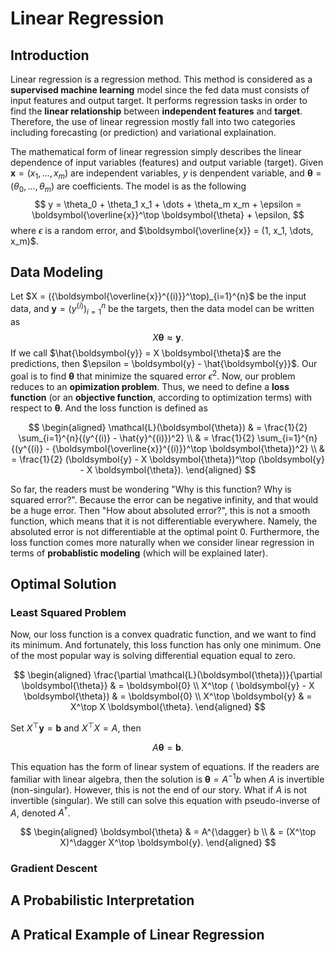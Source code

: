 # Linear Regression

## Introduction

Linear regression is a regression method. This method is considered as a **supervised machine learning** model since the fed data must consists of input features and output target. It performs regression tasks in order to find the **linear relationship** between **independent features** and **target**. Therefore, the use of linear regression mostly fall into two categories including forecasting (or prediction) and variational explaination.

The mathematical form of linear regression simply describes the linear dependence of input variables (features) and output variable (target). Given $\boldsymbol{x} = (x_1, \dots , x_m)$ are independent variables, $y$ is denpendent variable, and $\boldsymbol{\theta} = (\theta_0, \dots, \theta_m)$ are coefficients. The model is as the following
$$
y = \theta_0 + \theta_1 x_1 + \dots + \theta_m x_m + \epsilon = \boldsymbol{\overline{x}}^\top \boldsymbol{\theta} + \epsilon,
$$
where $\epsilon$ is a random error, and $\boldsymbol{\overline{x}} = (1, x_1, \dots, x_m)$.

## Data Modeling
Let $X = ({\boldsymbol{\overline{x}}^{(i)}}^\top)_{i=1}^{n}$ be the input data, and $\boldsymbol{y} = (y^{(i)})_{i=1}^{n}$ be the targets, then the data model can be written as
$$
X \boldsymbol{\theta} \approx \boldsymbol{y}.
$$
If we call $\hat{\boldsymbol{y}} = X \boldsymbol{\theta}$ are the predictions, then $\epsilon = \boldsymbol{y} - \hat{\boldsymbol{y}}$. Our goal is to find $\boldsymbol{\theta}$ that minimize the squared error $\epsilon^2$. Now, our problem reduces to an **opimization problem**. Thus, we need to define a **loss function** (or an **objective function**, according to optimization terms) with respect to $\boldsymbol{\theta}$. And the loss function is defined as

$$
\begin{aligned}
\mathcal{L}(\boldsymbol{\theta}) & = \frac{1}{2} \sum_{i=1}^{n}{(y^{(i)} - \hat{y}^{(i)})^2} \\
& = \frac{1}{2} \sum_{i=1}^{n}{(y^{(i)} - {\boldsymbol{\overline{x}}^{(i)}}^\top \boldsymbol{\theta})^2} \\
& = \frac{1}{2} (\boldsymbol{y} - X \boldsymbol{\theta})^\top (\boldsymbol{y} - X \boldsymbol{\theta}).
\end{aligned}
$$

So far, the readers must be wondering "Why is this function? Why is squared error?". Because the error can be negative infinity, and that would be a huge error. Then "How about absoluted error?", this is not a smooth function, which means that it is not differentiable everywhere. Namely, the absoluted error is not differentiable at the optimal point $0$. Furthermore, the loss function comes more naturally when we consider linear regression in terms of **probablistic modeling** (which will be explained later).

## Optimal Solution

### Least Squared Problem
Now, our loss function is a convex quadratic function, and we want to find its minimum. And fortunately, this loss function has only one minimum. One of the most popular way is solving differential equation equal to zero.

$$
\begin{aligned}
\frac{\partial \mathcal{L}(\boldsymbol{\theta})}{\partial \boldsymbol{\theta}} & = \boldsymbol{0} \\
X^\top ( \boldsymbol{y} - X \boldsymbol{\theta}) & = \boldsymbol{0} \\
X^\top \boldsymbol{y} & = X^\top X \boldsymbol{\theta}.
\end{aligned}
$$

Set $X^\top \boldsymbol{y} = \boldsymbol{b}$ and $X^\top X = A$, then

$$
A \boldsymbol{\theta} = \boldsymbol{b}.
$$

This equation has the form of linear system of equations. If the readers are familiar with linear algebra, then the solution is $\boldsymbol{\theta} = A^{-1} b$ when $A$ is invertible (non-singular). However, this is not the end of our story. What if $A$ is not invertible (singular). We still can solve this equation with pseudo-inverse of $A$, denoted $A^{\dagger}$.

$$
\begin{aligned}
\boldsymbol{\theta} & = A^{\dagger} b \\
& = (X^\top X)^\dagger X^\top \boldsymbol{y}.
\end{aligned}
$$

### Gradient Descent

## A Probabilistic Interpretation

## A Pratical Example of Linear Regression